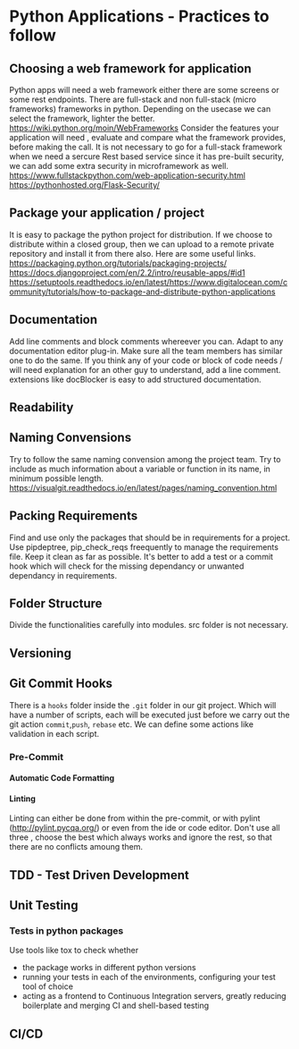 # Python Applications - Practices to follow

## Choosing a web framework for application 
Python apps will need a web framework either there are some screens or some rest endpoints. There are full-stack and non full-stack (micro frameworks) frameworks in python. Depending on the usecase we can select the framework, lighter the better. 
https://wiki.python.org/moin/WebFrameworks
Consider the features your application will need , evaluate and compare what the framework provides, before making the call. It is not necessary to go for a full-stack framework when we need a sercure Rest based service since it has pre-built security, we can add some extra security in microframework as well.
https://www.fullstackpython.com/web-application-security.html
https://pythonhosted.org/Flask-Security/
## Package your application / project
It is easy to package the python project for distribution. If we choose to distribute within a closed group, then we can upload to a remote private repository and install it from there also. Here are some useful links.
https://packaging.python.org/tutorials/packaging-projects/
https://docs.djangoproject.com/en/2.2/intro/reusable-apps/#id1
https://setuptools.readthedocs.io/en/latest/https://www.digitalocean.com/community/tutorials/how-to-package-and-distribute-python-applications

## Documentation
Add line comments and block comments whereever you can. Adapt to any documentation editor plug-in. Make sure all the team members has similar one to do the same. If you think any of your code or block of code needs / will need explanation for an other guy to understand, add a line comment.
extensions like docBlocker is easy to add structured documentation.
## Readability

## Naming Convensions
Try to follow the same naming convension among the project team. Try to include as much information about a variable or function in its name, in minimum possible length. 
https://visualgit.readthedocs.io/en/latest/pages/naming_convention.html

## Packing Requirements
Find and use only the packages that should be in requirements for a project. Use pipdeptree, pip_check_reqs freequently to manage the requirements file. Keep it clean as far as possible. It's better to add a test or a commit hook which will check for the missing dependancy or unwanted dependancy in requirements.

## Folder Structure
Divide the functionalities carefully into modules. src folder is not necessary.
## Versioning

## Git Commit Hooks
There is a `hooks` folder inside the `.git` folder in our git project. Which will have a number of scripts, each will be executed just before we carry out the git action `commit`,`push`, `rebase` etc. We can define some actions like validation in each script.
### Pre-Commit
#### Automatic Code Formatting 
#### Linting
Linting can either be done from within the pre-commit, or with  pylint (http://pylint.pycqa.org/) or even from the ide or code editor. Don't use all three , choose the best which always works and ignore the rest, so that there are no conflicts amoung them.
## TDD - Test Driven Development

## Unit Testing
### Tests in python packages
Use tools like tox to check whether 
* the package works in different python versions
* running your tests in each of the environments, configuring your test tool of choice
* acting as a frontend to Continuous Integration servers, greatly reducing boilerplate and merging CI and shell-based testing

## CI/CD
